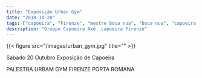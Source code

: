 ```yaml
---
title: "Exposição Urban Gym"
date: "2018-10-20"
tags: ["capoeira", "Firenze", "mestre boca nua", "boca nua", "capoeira axè"]
description: "Gruppo Capoeira Axè. capoeira Firenze"
---
```



{{< figure src="/images/urban_gym.jpg" title="" >}}

Sabado 20 Outubro
Exposição de Capoeira

PALESTRA URBAM GYM FIRENZE PORTA ROMANA